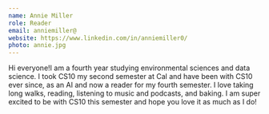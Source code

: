 ```yaml
---
name: Annie Miller
role: Reader
email: anniemiller@
website: https://www.linkedin.com/in/anniemiller0/
photo: annie.jpg
---
```


Hi everyone!I am a fourth year studying environmental sciences and data science. I took CS10 my second semester at Cal and have been with CS10 ever since, as an AI and now a reader for my fourth semester. I love taking long walks, reading, listening to music and podcasts, and baking. I am super excited to be with CS10 this semester and hope you love it as much as I do!
